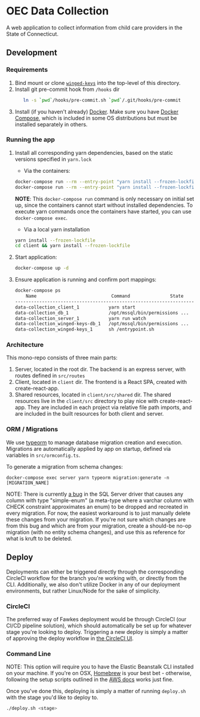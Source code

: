 # OEC Data Collection

A web application to collect information from child care providers in the State of Connecticut.

## Development

### Requirements
1. Bind mount or clone [`winged-keys`](https://github.com/ctoec/winged-keys) into the top-level of this directory.
1. Install git pre-commit hook from `/hooks` dir
    ```sh
       ln -s `pwd`/hooks/pre-commit.sh `pwd`/.git/hooks/pre-commit
    ```
1. Install (if you haven't already) [Docker](https://hub.docker.com/search?q=&type=edition&offering=community). Make sure you have [Docker Compose](https://docs.docker.com/compose/install/), which is included in some OS distributions but must be installed separately in others.

### Running the app
1. Install all corresponding yarn dependencies, based on the static versions specified in `yarn.lock`


    - Via the containers:
    ```sh
    docker-compose run --rm --entry-point "yarn install --frozen-lockfile" client
    docker-compose run --rm --entry-point "yarn install --frozen-lockfile" server
    ```
    **NOTE**: This `docker-compose run` command is only necessary on initial set up, since the containers cannot start without installed dependencies. To execute yarn commands once the containers have started, you can use `docker-compose exec`.


    - Via a local yarn installation
    ```sh
    yarn install --frozen-lockfile
    cd client && yarn install --frozen-lockfile
    ```
1. Start application:
    ```sh
    docker-compose up -d
    ```
1. Ensure application is running and confirm port mappings:
    ```sh
    docker-compose ps
        Name                            Command               State           Ports                
    --------------------------------------------------------------------------------------------------       
    data-collection_client_1           yarn start                       Up      0.0.0.0:5000->3000/tcp       
    data-collection_db_1               /opt/mssql/bin/permissions ...   Up      1433/tcp
    data-collection_server_1           yarn run watch                   Up      0.0.0.0:5001->3000/tcp       
    data-collection_winged-keys-db_1   /opt/mssql/bin/permissions ...   Up      1433/tcp                     
    data-collection_winged-keys_1      sh /entrypoint.sh                Up      0.0.0.0:5050->5050/tcp       

    ```

### Architecture
This mono-repo consists of three main parts:
1. Server, located in the root dir. The backend is an express server, with routes defined in `src/routes`
1. Client, located in `client` dir. The frontend is a React SPA, created with create-react-app.
1. Shared resources, located in `client/src/shared` dir. The shared resources live in the `client/src` directory to play nice with create-react-app. They are included in each project via relative file path imports, and are included in the built resources for both client and server.

### ORM / Migrations
We use [typeorm](https://typeorm.io/) to manage database migration creation and execution.
Migrations are automatically applied by app on startup, defined via variables in `src/ormconfig.ts`.

To generate a migration from schema changes:
```
docker-compose exec server yarn typeorm migration:generate -n [MIGRATION_NAME]
```

NOTE: There is currently [a bug](https://github.com/typeorm/typeorm/issues/4897)
 in the SQL Server driver that causes any column with type "simple-enum"
(a meta-type where a varchar column with CHECK constraint approximates an enum)
to be dropped and recreated in every migration. For now, the easiest workaround
is to just manually delete these changes from your migration. If you're not sure
which changes are from this bug and which are from your migration, create a
should-be no-op migration (with no entity schema changes), and use this as
reference for what is kruft to be deleted.

## Deploy

Deployments can either be triggered directly through the corresponding CircleCI workflow for the branch you're working with, or directly from the CLI.  Additionally, we also don't utilize Docker in any of our deployment environments, but rather Linux/Node for the sake of simplicity.

### CircleCI
The preferred way of Fawkes deployment would be through CircleCI (our CI/CD pipeline solution), which should automatically be set up for whatever stage you're looking to deploy.  Triggering a new deploy is simply a matter of approving the deploy workflow in [the CircleCI UI](https://app.circleci.com/pipelines/github/ctoec/data-collection).

### Command Line
NOTE: This option will require you to have the Elastic Beanstalk CLI installed on your machine.  If you're on OSX, [Homebrew](https://formulae.brew.sh/formula/aws-elasticbeanstalk) is your best bet - otherwise, following the setup scripts outlined in the [AWS docs](https://docs.aws.amazon.com/elasticbeanstalk/latest/dg/eb-cli3-install.html) works just fine.

Once you've done this, deploying is simply a matter of running `deploy.sh` with the stage you'd like to deploy to.

```bash
./deploy.sh <stage>
```
